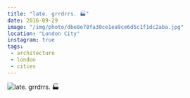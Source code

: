 ```yaml
---
title: "late. grrdrrs. 🏭"
date: 2016-09-29
image: "/img/photo/dbe8e78fa30ce1ea9ce6d5c1f1dc2aba.jpg"
location: "London City"
instagram: true
tags:
 - architecture
 - london
 - cities
---
```


![late. grrdrrs. 🏭](/img/photo/dbe8e78fa30ce1ea9ce6d5c1f1dc2aba.jpg)
